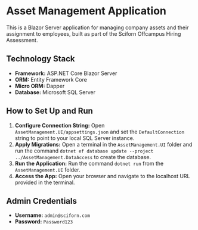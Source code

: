 # Asset Management Application

This is a Blazor Server application for managing company assets and their assignment to employees, built as part of the Sciforn Offcampus Hiring Assessment.

## Technology Stack
-   **Framework:** ASP.NET Core Blazor Server
-   **ORM:** Entity Framework Core
-   **Micro ORM:** Dapper
-   **Database:** Microsoft SQL Server

## How to Set Up and Run

1.  **Configure Connection String:** Open `AssetManagement.UI/appsettings.json` and set the `DefaultConnection` string to point to your local SQL Server instance.
2.  **Apply Migrations:** Open a terminal in the `AssetManagement.UI` folder and run the command `dotnet ef database update --project ../AssetManagement.DataAccess` to create the database.
3.  **Run the Application:** Run the command `dotnet run` from the `AssetManagement.UI` folder.
4.  **Access the App:** Open your browser and navigate to the localhost URL provided in the terminal.

## Admin Credentials

* **Username:** `admin@sciforn.com`
* **Password:** `Password123`